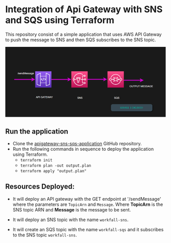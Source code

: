 # Integration of Api Gateway with SNS and SQS using Terraform

This repository consist of a simple application that uses AWS API Gateway to push the message
to SNS and then SQS subscribes to the SNS topic.

![apigateway-sns-sqs](https://github.com/rahulmlokurte/apigateway-sns-sqs-application/blob/main/images/apigateway-sns-sqs-1.png?raw=true)

## Run the application

- Clone the [apigateway-sns-sqs-application](https://github.com/rahulmlokurte/apigateway-sns-sqs-application) GitHub repository.
- Run the following commands in sequence to deploy the application using Terraform.
    - `terraform init`
    - `terraform plan -out output.plan`
    - `terraform apply "output.plan"`

## Resources Deployed:

- It will deploy an API gateway with the GET endpoint at '/sendMessage' where the parameters are
`TopicArn` and `Message`. Where **TopicArn** is the SNS topic ARN and **Message** is the message to be sent.

- It will deploy an SNS topic with the name `workfall-sns`.

- It will create an SQS topic with the name `workfall-sqs` and it subscribes to the SNS topic `workfall-sns`.